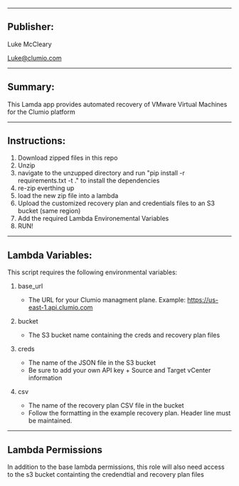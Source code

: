 -------
Publisher:
-------

Luke McCleary

Luke@clumio.com

---------
Summary:
---------

This Lamda app provides automated recovery of VMware Virtual Machines for the Clumio platform 

-------
Instructions:
-------

1. Download zipped files in this repo
2. Unzip
3. navigate to the unzupped directory and run "pip install -r requirements.txt -t ." to install the dependencies
4. re-zip everthing up
5. load the new zip file into a lambda
6. Upload the customized recovery plan and credentials files to an S3 bucket (same region)
7. Add the required Lambda Environemental Variables
8. RUN!

------------
Lambda Variables:
------------

This script requires the following environmental variables:

1. base_url
   - The URL for your Clumio managment plane. Example: https://us-east-1.api.clumio.com

2. bucket
   - The S3 bucket name containing the creds and recovery plan files

3. creds
   - The name of the JSON file in the S3 bucket
   - Be sure to add your own API key + Source and Target vCenter information

4. csv
   - The name of the recovery plan CSV file in the bucket
   - Follow the formatting in the example recovery plan. Header line must be maintained.

------------------------
Lambda Permissions
------------------------

In addition to the base lambda permissions, this role will also need access to the s3 bucket containting the credendtial and recovery plan files



